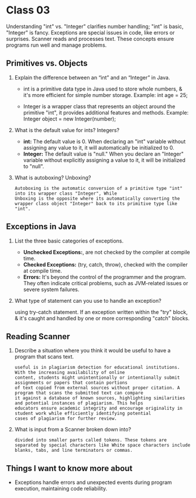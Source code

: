 # Class 03

Understanding "int" vs. "Integer" clarifies number handling; "int" is basic, "Integer" is fancy.
Exceptions are special issues in code, like errors or surprises. Scanner reads and processes text.
These concepts ensure programs run well and manage problems.

## **Primitives vs. Objects**

   1. Explain the difference between an “int” and an “Integer” in Java.

      - int is a primitive data type in Java used to store whole numbers, & it's more efficient for simple number storage.
        Example:  int age = 25;

      - Integer is a wrapper class that represents an object around the primitive "int", it provides additional features
        and methods.
        Example: Integer object = new Integer(number);

   2. What is the default value for ints? Integers?
      - **int:** The default value is 0. When declaring an "int" variable without assigning any value to it,
        it will automatically be initialized to 0.
      - **Integer:** The default value is "null." When you declare an "Integer" variable without explicitly assigning a value to it,
        it will be initialized to "null".

   3. What is autoboxing? Unboxing?

      ```
      Autoboxing is the automatic conversion of a primitive type "int" into its wrapper class "Integer", While 
      Unboxing is the opposite where its automatically converting the wrapper class object "Integer" back to its primitive type like "int".
      ```

## **Exceptions in Java**

   1. List the three basic categories of exceptions.
      - **Unchecked Exceptions:**, are not checked by the compiler at compile time.
      - **Checked Exceptions:** (try, catch, throw), checked with the compiler at compile time.
      - **Errors:** It's beyond the control of the programmer and the program. They often indicate
         critical problems, such as JVM-related issues or severe system failures.

   2. What type of statement can you use to handle an exception?

      using try-catch statement.
      If an exception written within the "try" block, & it's caught and handled by one or more
      corresponding "catch" blocks.

## **Reading Scanner**

   1. Describe a situation where you think it would be useful to have a program that scans text.

      ```
      useful is in plagiarism detection for educational institutions. With the increasing availability of online 
      content, students might unintentionally or intentionally submit assignments or papers that contain portions 
      of text copied from external sources without proper citation. A program that scans the submitted text can compare 
      it against a database of known sources, highlighting similarities and potential instances of plagiarism. This helps 
      educators ensure academic integrity and encourage originality in student work while efficiently identifying potential
      cases of plagiarism for further review.
      ```

   2. What is input from a Scanner broken down into?

      ```
      divided into smaller parts called tokens. These tokens are separated by special characters like White space characters include
      blanks, tabs, and line terminators or commas.
      ```

## Things I want to know more about

- Exceptions handle errors and unexpected events during program execution, maintaining code reliability.
